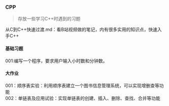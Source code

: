 ### CPP
> 存放一些学习C++时遇到的习题  

从C到C++快速过渡.md：看B站视频做的笔记，内有很多实用的知识点，快速入手C++

#### 基础习题
001:编写一个程序，要求用户输入小时数和分钟数。
#### 大作业  
001：顺序表实验：利用顺序表建立一个图书信息管理系统，可以实现增删查等功能  
002：单链表及应用试验：实现单链表的创建、插入、删除、查找、合并等功能  
